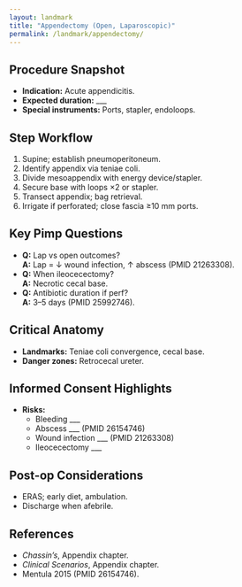 ```yaml
---
layout: landmark
title: "Appendectomy (Open, Laparoscopic)"
permalink: /landmark/appendectomy/
---
```


## Procedure Snapshot
- **Indication:** Acute appendicitis.  
- **Expected duration:** ___  
- **Special instruments:** Ports, stapler, endoloops.

## Step Workflow
1. Supine; establish pneumoperitoneum.  
2. Identify appendix via teniae coli.  
3. Divide mesoappendix with energy device/stapler.  
4. Secure base with loops ×2 or stapler.  
5. Transect appendix; bag retrieval.  
6. Irrigate if perforated; close fascia ≥10 mm ports.

## Key Pimp Questions
- **Q:** Lap vs open outcomes?  
  **A:** Lap = ↓ wound infection, ↑ abscess (PMID 21263308).  
- **Q:** When ileocecectomy?  
  **A:** Necrotic cecal base.  
- **Q:** Antibiotic duration if perf?  
  **A:** 3–5 days (PMID 25992746).

## Critical Anatomy
- **Landmarks:** Teniae coli convergence, cecal base.  
- **Danger zones:** Retrocecal ureter.

## Informed Consent Highlights
- **Risks:**  
  - Bleeding ___  
  - Abscess ___ (PMID 26154746)  
  - Wound infection ___ (PMID 21263308)  
  - Ileocecectomy ___  

## Post-op Considerations
- ERAS; early diet, ambulation.  
- Discharge when afebrile.  

## References
- *Chassin’s*, Appendix chapter.  
- *Clinical Scenarios*, Appendix chapter.  
- Mentula 2015 (PMID 26154746).
